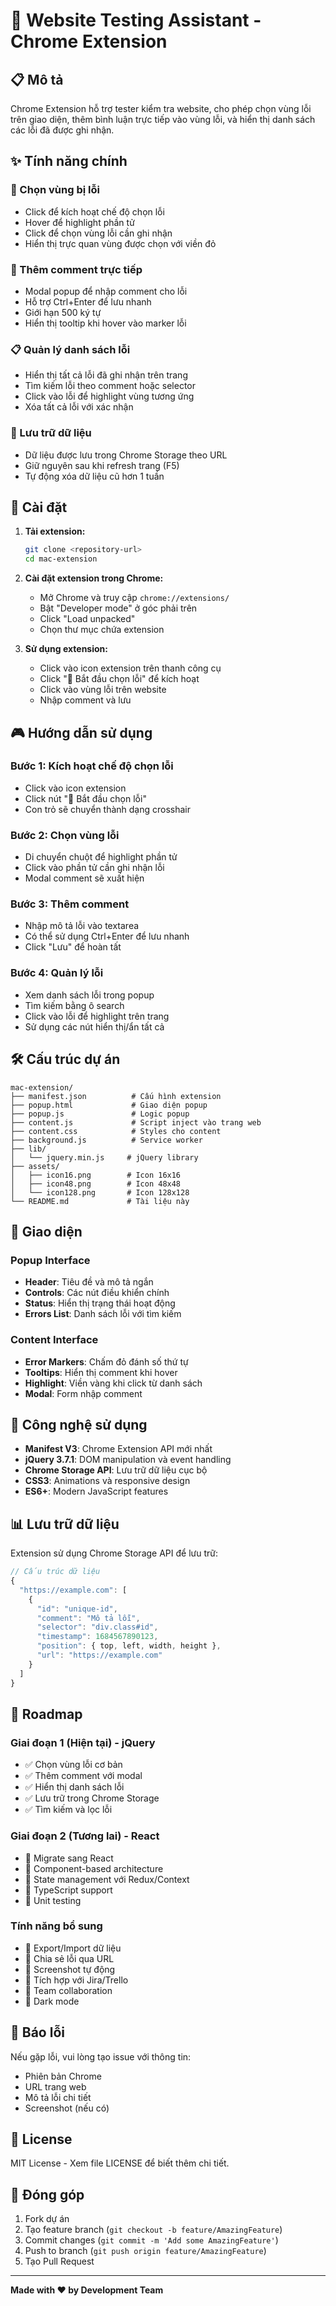 # 🐛 Website Testing Assistant - Chrome Extension

## 📋 Mô tả

Chrome Extension hỗ trợ tester kiểm tra website, cho phép chọn vùng lỗi trên giao diện, thêm bình luận trực tiếp vào vùng lỗi, và hiển thị danh sách các lỗi đã được ghi nhận.

## ✨ Tính năng chính

### 🎯 Chọn vùng bị lỗi
- Click để kích hoạt chế độ chọn lỗi
- Hover để highlight phần tử
- Click để chọn vùng lỗi cần ghi nhận
- Hiển thị trực quan vùng được chọn với viền đỏ

### 💬 Thêm comment trực tiếp
- Modal popup để nhập comment cho lỗi
- Hỗ trợ Ctrl+Enter để lưu nhanh
- Giới hạn 500 ký tự
- Hiển thị tooltip khi hover vào marker lỗi

### 📋 Quản lý danh sách lỗi
- Hiển thị tất cả lỗi đã ghi nhận trên trang
- Tìm kiếm lỗi theo comment hoặc selector
- Click vào lỗi để highlight vùng tương ứng
- Xóa tất cả lỗi với xác nhận

### 💾 Lưu trữ dữ liệu
- Dữ liệu được lưu trong Chrome Storage theo URL
- Giữ nguyên sau khi refresh trang (F5)
- Tự động xóa dữ liệu cũ hơn 1 tuần

## 🚀 Cài đặt

1. **Tải extension:**
   ```bash
   git clone <repository-url>
   cd mac-extension
   ```

2. **Cài đặt extension trong Chrome:**
   - Mở Chrome và truy cập `chrome://extensions/`
   - Bật "Developer mode" ở góc phải trên
   - Click "Load unpacked"
   - Chọn thư mục chứa extension

3. **Sử dụng extension:**
   - Click vào icon extension trên thanh công cụ
   - Click "🎯 Bắt đầu chọn lỗi" để kích hoạt
   - Click vào vùng lỗi trên website
   - Nhập comment và lưu

## 🎮 Hướng dẫn sử dụng

### Bước 1: Kích hoạt chế độ chọn lỗi
- Click vào icon extension
- Click nút "🎯 Bắt đầu chọn lỗi"
- Con trỏ sẽ chuyển thành dạng crosshair

### Bước 2: Chọn vùng lỗi
- Di chuyển chuột để highlight phần tử
- Click vào phần tử cần ghi nhận lỗi
- Modal comment sẽ xuất hiện

### Bước 3: Thêm comment
- Nhập mô tả lỗi vào textarea
- Có thể sử dụng Ctrl+Enter để lưu nhanh
- Click "Lưu" để hoàn tất

### Bước 4: Quản lý lỗi
- Xem danh sách lỗi trong popup
- Tìm kiếm bằng ô search
- Click vào lỗi để highlight trên trang
- Sử dụng các nút hiển thị/ẩn tất cả

## 🛠️ Cấu trúc dự án

```
mac-extension/
├── manifest.json          # Cấu hình extension
├── popup.html             # Giao diện popup
├── popup.js               # Logic popup
├── content.js             # Script inject vào trang web
├── content.css            # Styles cho content
├── background.js          # Service worker
├── lib/
│   └── jquery.min.js     # jQuery library
├── assets/
│   ├── icon16.png        # Icon 16x16
│   ├── icon48.png        # Icon 48x48
│   └── icon128.png       # Icon 128x128
└── README.md             # Tài liệu này
```

## 🎨 Giao diện

### Popup Interface
- **Header**: Tiêu đề và mô tả ngắn
- **Controls**: Các nút điều khiển chính
- **Status**: Hiển thị trạng thái hoạt động
- **Errors List**: Danh sách lỗi với tìm kiếm

### Content Interface
- **Error Markers**: Chấm đỏ đánh số thứ tự
- **Tooltips**: Hiển thị comment khi hover
- **Highlight**: Viền vàng khi click từ danh sách
- **Modal**: Form nhập comment

## 🔧 Công nghệ sử dụng

- **Manifest V3**: Chrome Extension API mới nhất
- **jQuery 3.7.1**: DOM manipulation và event handling
- **Chrome Storage API**: Lưu trữ dữ liệu cục bộ
- **CSS3**: Animations và responsive design
- **ES6+**: Modern JavaScript features

## 📊 Lưu trữ dữ liệu

Extension sử dụng Chrome Storage API để lưu trữ:

```javascript
// Cấu trúc dữ liệu
{
  "https://example.com": [
    {
      "id": "unique-id",
      "comment": "Mô tả lỗi",
      "selector": "div.class#id",
      "timestamp": 1684567890123,
      "position": { top, left, width, height },
      "url": "https://example.com"
    }
  ]
}
```

## 🚧 Roadmap

### Giai đoạn 1 (Hiện tại) - jQuery
- ✅ Chọn vùng lỗi cơ bản
- ✅ Thêm comment với modal
- ✅ Hiển thị danh sách lỗi
- ✅ Lưu trữ trong Chrome Storage
- ✅ Tìm kiếm và lọc lỗi

### Giai đoạn 2 (Tương lai) - React
- 🔄 Migrate sang React
- 🔄 Component-based architecture
- 🔄 State management với Redux/Context
- 🔄 TypeScript support
- 🔄 Unit testing

### Tính năng bổ sung
- 🔮 Export/Import dữ liệu
- 🔮 Chia sẻ lỗi qua URL
- 🔮 Screenshot tự động
- 🔮 Tích hợp với Jira/Trello
- 🔮 Team collaboration
- 🔮 Dark mode

## 🐛 Báo lỗi

Nếu gặp lỗi, vui lòng tạo issue với thông tin:
- Phiên bản Chrome
- URL trang web
- Mô tả lỗi chi tiết
- Screenshot (nếu có)

## 📄 License

MIT License - Xem file LICENSE để biết thêm chi tiết.

## 🤝 Đóng góp

1. Fork dự án
2. Tạo feature branch (`git checkout -b feature/AmazingFeature`)
3. Commit changes (`git commit -m 'Add some AmazingFeature'`)
4. Push to branch (`git push origin feature/AmazingFeature`)
5. Tạo Pull Request

---

**Made with ❤️ by Development Team** 